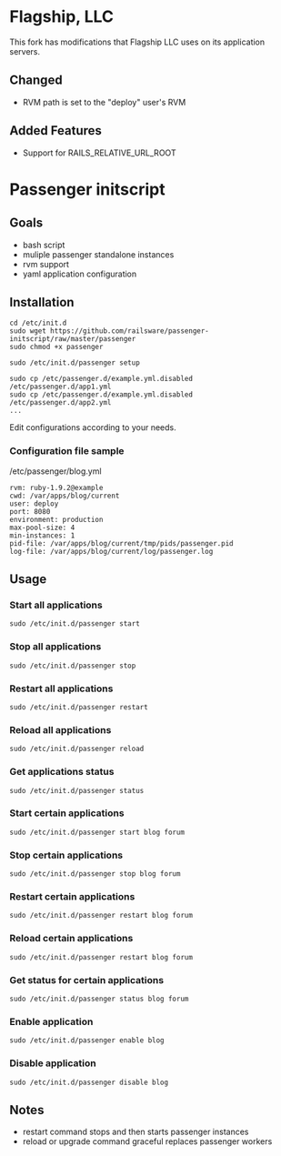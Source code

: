 Flagship, LLC
=============

This fork has modifications that Flagship LLC uses on its application servers.

Changed
-------

* RVM path is set to the "deploy" user's RVM

Added Features
--------------

* Support for RAILS_RELATIVE_URL_ROOT


Passenger initscript
====================

Goals
-----

* bash script
* muliple passenger standalone instances
* rvm support
* yaml application configuration

Installation
------------

    cd /etc/init.d
    sudo wget https://github.com/railsware/passenger-initscript/raw/master/passenger
    sudo chmod +x passenger

    sudo /etc/init.d/passenger setup

    sudo cp /etc/passenger.d/example.yml.disabled /etc/passenger.d/app1.yml
    sudo cp /etc/passenger.d/example.yml.disabled /etc/passenger.d/app2.yml
    ...

Edit configurations according to your needs.

### Configuration file sample

/etc/passenger/blog.yml

    rvm: ruby-1.9.2@example
    cwd: /var/apps/blog/current
    user: deploy
    port: 8080
    environment: production
    max-pool-size: 4
    min-instances: 1
    pid-file: /var/apps/blog/current/tmp/pids/passenger.pid
    log-file: /var/apps/blog/current/log/passenger.log

Usage
-----

### Start all applications

    sudo /etc/init.d/passenger start

### Stop all applications

    sudo /etc/init.d/passenger stop

### Restart all applications

    sudo /etc/init.d/passenger restart

### Reload all applications

    sudo /etc/init.d/passenger reload

### Get applications status

    sudo /etc/init.d/passenger status

### Start certain applications

    sudo /etc/init.d/passenger start blog forum

### Stop certain applications

    sudo /etc/init.d/passenger stop blog forum

### Restart certain applications

    sudo /etc/init.d/passenger restart blog forum

### Reload certain applications

    sudo /etc/init.d/passenger restart blog forum

### Get status for certain applications

    sudo /etc/init.d/passenger status blog forum

### Enable application

    sudo /etc/init.d/passenger enable blog

### Disable application

    sudo /etc/init.d/passenger disable blog


Notes
-----

* restart command stops and then starts passenger instances
* reload or upgrade command graceful replaces passenger workers

